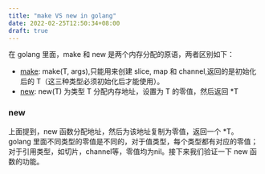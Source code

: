 ```yaml
---
title: "make VS new in golang"
date: 2022-02-25T12:50:34+08:00
draft: true
---
```


在 golang 里面，make 和 new 是两个内存分配的原语，两者区别如下：

* [make](https://go.dev/doc/effective_go#allocation_make): make(T, args),只能用来创建 slice, map 和 channel,返回的是初始化后的 T（这三种类型必须初始化后才能使用）。
* [new](https://go.dev/doc/effective_go#allocation_new): new(T) 为类型 T 分配内存地址，设置为 T 的零值，然后返回 *T

### new

上面提到，new 函数分配地址，然后为该地址复制为零值，返回一个 *T。 golang 里面不同类型的零值是不同的，对于值类型，每个类型都有对应的零值；对于引用类型，如切片，channel等，零值均为nil。接下来我们验证一下 new 函数的功能。

